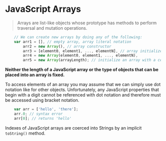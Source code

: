 JavaScript Arrays
====

> Arrays are list-like objects whose prototype has methods to perform traversal and mutation operations.

```javascript
    // We can create new arrays by doing any of the following:
    var arr1 = [], // empty array, array literal notation
        arr2 = new Array(), // array constructor
        arr3 = [element0, element1, ..., elementN], // array initialized with elements
        arr4 = new Array(element0, element1, ..., elementN),
        arr5 = new Array(arrayLength); // initialize an array with a certain length
```

**Neither the length of a JavaScript array or the type of objects that can be placed into an array is fixed.**

To access elements of an array you may assume that we can simply use dot notation like for other objects. Unfortunately, any JavaScript properties that begin with a digit cannot be referenced with dot notation and therefore must be accessed using bracket notation.

```javascript
    var arr = ['hello', 'there'];
    arr.0; // syntax error
    arr[0]; // returns 'hello'
```

Indexes of JavaScript arrays are coerced into Strings by an implicit `toString()` method.
